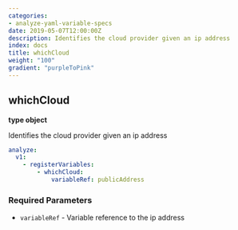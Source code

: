 ```yaml
---
categories:
- analyze-yaml-variable-specs
date: 2019-05-07T12:00:00Z
description: Identifies the cloud provider given an ip address
index: docs
title: whichCloud
weight: "100"
gradient: "purpleToPink"
---
```


## whichCloud

**type object**

Identifies the cloud provider given an ip address


```yaml
analyze:
  v1:
    - registerVariables:
        - whichCloud:
            variableRef: publicAddress
```


### Required Parameters


- `variableRef` - Variable reference to the ip address
